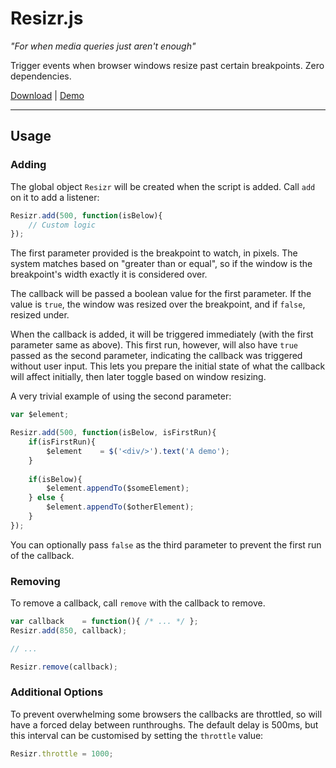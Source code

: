 Resizr.js
=========

_"For when media queries just aren't enough"_

Trigger events when browser windows resize past certain breakpoints. Zero dependencies.

[Download](https://raw.github.com/adamaveray/resizr-js/master/resizr.min.js) | [Demo](https://adamaveray.github.io/resizr-js)

-----


Usage
-----

### Adding

The global object `Resizr` will be created when the script is added. Call `add` on it to add a listener:

~~~javascript
Resizr.add(500, function(isBelow){
	// Custom logic
});
~~~

The first parameter provided is the breakpoint to watch, in pixels. The system matches based on "greater than or equal", so if the window is the breakpoint's width exactly it is considered over.

The callback will be passed a boolean value for the first parameter. If the value is `true`, the window was resized over the breakpoint, and if `false`, resized under.

When the callback is added, it will be triggered immediately (with the first parameter same as above). This first run, however, will also have `true` passed as the second parameter, indicating the callback was triggered without user input. This lets you prepare the initial state of what the callback will affect initially, then later toggle based on window resizing.

A very trivial example of using the second parameter:

~~~javascript
var $element;

Resizr.add(500, function(isBelow, isFirstRun){
	if(isFirstRun){
		$element	= $('<div/>').text('A demo');
	}
	
	if(isBelow){
		$element.appendTo($someElement);
	} else {
		$element.appendTo($otherElement);
	}
});
~~~

You can optionally pass `false` as the third parameter to prevent the first run of the callback.


### Removing

To remove a callback, call `remove` with the callback to remove.

~~~javascript
var callback	= function(){ /* ... */ };
Resizr.add(850, callback);

// ...

Resizr.remove(callback);
~~~


### Additional Options

To prevent overwhelming some browsers the callbacks are throttled, so will have a forced delay between runthroughs. The default delay is 500ms, but this interval can be customised by setting the `throttle` value:

~~~javascript
Resizr.throttle	= 1000;
~~~
